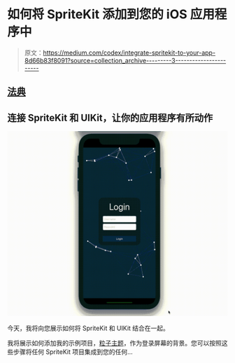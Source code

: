 # 如何将 SpriteKit 添加到您的 iOS 应用程序中

> 原文：<https://medium.com/codex/integrate-spritekit-to-your-app-8d66b83f8091?source=collection_archive---------3----------------------->

## [法典](https://medium.com/codex)

## 连接 SpriteKit 和 UIKit，让你的应用程序有所动作

![](img/72606f3fae5674f16e7425b325db7211.png)

今天，我将向您展示如何将 SpriteKit 和 UIKit 结合在一起。

我将展示如何添加我的示例项目，[粒子主题](/swlh/plexus-effect-swift-a1b478b4d9fa)，作为登录屏幕的背景。您可以按照这些步骤将任何 SpriteKit 项目集成到您的任何…